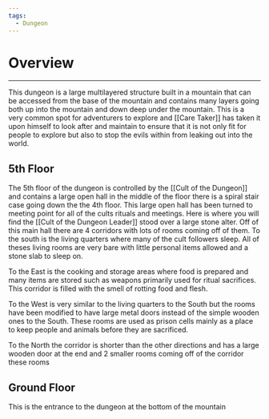 ```yaml
---
tags:
  - Dungeon
---
```

# Overview
---
This dungeon is a large multilayered structure built in a mountain that can be accessed from the base of the mountain and contains many layers going both up into the mountain and down deep under the mountain. This is a very common spot for adventurers to explore and [[Care Taker]] has taken it upon himself to look after and maintain to ensure that it is not only fit for people to explore but also to stop the evils within from leaking out into the world.

## 5th Floor
The 5th floor of the dungeon is controlled by the [[Cult of the Dungeon]] and contains a large open hall in the middle of the floor there is a spiral stair case going down the the 4th floor. This large open hall has been turned to meeting point for all of the cults rituals and meetings. Here is where you will find the [[Cult of the Dungeon Leader]] stood over a large stone alter. Off of this main hall there are 4 corridors with lots of rooms coming off of them. To the south is the living quarters where many of the cult followers sleep. All of theses living rooms are very bare with little personal items allowed and a stone slab to sleep on.

To the East is the cooking and storage areas where food is prepared and many items are stored such as weapons primarily used for ritual sacrifices. This corridor is filled with the smell of rotting food and flesh.

To the West is very similar to the living quarters to the South but the rooms have been modified to have large metal doors instead of the simple wooden ones to the South. These rooms are used as prison cells mainly as a place to keep people and animals before they are sacrificed.

To the North the corridor is shorter than the other directions and has a large wooden door at the end and 2 smaller rooms coming off of the corridor these rooms 

## Ground Floor
This is the entrance to the dungeon at the bottom of the mountain